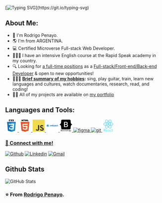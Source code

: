 [![Typing SVG](https://readme-typing-svg.herokuapp.com?font=Fira+Code&pause=1000&width=435&lines=Hello+World!;I'm+Rod.!)](https://git.io/typing-svg)


## About Me:
- 👋 I'm Rodrigo Penayo.
- 🌎 I'm from ARGENTINA.
- 💻  Certified Microverse Full-stack Web Developer.
- 👩🏽‍🎓 I have an intensive English course at the Rapid Speak academy in my country.
- 🔍 Looking for <ins>a full-time positions</ins> as a <ins>Full-stack/Front-end/Back-end Developer</ins> & open to new opportunities!
- 🤸🏽‍♀️ **<ins>Brief summary of my hobbies</ins>:** sing, play guitar, train, learn new languages and cultures, watch documentaries, research, read, and coding!
- 👨‍💻 All of my projects are available on [my portfolio](https://portfoliorod-8sc3yov2x-rodrigopenayo98.vercel.app/)

## Languages and Tools:
<!--Credit to all those who created or own these icons & logos | I do not own any of them-->
<p align="left"> <a href="https://getbootstrap.com" target="_blank" rel="noreferrer"> 

<img src="https://raw.githubusercontent.com/devicons/devicon/master/icons/css3/css3-original-wordmark.svg" alt="css3" width="40" height="40"/> </a> <a href="https://www.figma.com/" target="_blank" rel="noreferrer"> <img src="https://raw.githubusercontent.com/devicons/devicon/master/icons/html5/html5-original-wordmark.svg" alt="html5" width="40" height="40"/> </a> <a href="https://developer.mozilla.org/en-US/docs/Web/JavaScript" target="_blank" rel="noreferrer"> <img src="https://raw.githubusercontent.com/devicons/devicon/master/icons/javascript/javascript-original.svg" alt="javascript" width="40" height="40"/> </a> <a href="https://jestjs.io" target="_blank" rel="noreferrer"> <img src="https://raw.githubusercontent.com/devicons/devicon/d00d0969292a6569d45b06d3f350f463a0107b0d/icons/webpack/webpack-original-wordmark.svg" alt="webpack" width="40" height="40"/> </a> <a href="https://zapier.com" target="_blank" rel="noreferrer"> <img src="https://raw.githubusercontent.com/devicons/devicon/master/icons/bootstrap/bootstrap-plain-wordmark.svg" alt="bootstrap" width="40" height="40"/> </a> <a href="https://www.w3schools.com/css/" target="_blank" rel="noreferrer"> <img src="https://www.vectorlogo.zone/logos/figma/figma-icon.svg" alt="figma" width="40" height="40"/> </a> <a href="https://git-scm.com/" target="_blank" rel="noreferrer">  <img src="https://www.vectorlogo.zone/logos/git-scm/git-scm-icon.svg" alt="git" width="40" height="40"/> </a> <a href="https://www.w3.org/html/" target="_blank" rel="noreferrer"> <img src="https://raw.githubusercontent.com/devicons/devicon/master/icons/react/react-original-wordmark.svg" alt="react" width="40" height="40"/> </a> <a href="https://redis.io" target="_blank" rel="noreferrer">
</p>


### 👤 Connect with me!

[![Github](https://img.shields.io/badge/-Github-000?style=flat&logo=Github&logoColor=white)](https://github.com/rodrigopenayo98)
[![Linkedin](https://img.shields.io/badge/-LinkedIn-blue?style=flat&logo=Linkedin&logoColor=white)](https://www.linkedin.com/in/rodrigo-penayo-391226158/)
[![Gmail](https://img.shields.io/badge/-Gmail-c14438?style=flat&logo=Gmail&logoColor=white)](mailto:rodrip0129@gmail.com)

## Github Stats  

![GitHub Stats](https://github-readme-stats.vercel.app/api?username=rodrigopenayo98&theme=react)


### ⭐ From [Rodrigo Penayo](hhttps://github.com/rodrigopenayo98).
